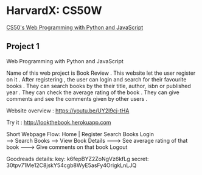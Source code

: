 # HarvardX: CS50W
[CS50's Web Programming with Python and JavaScript](https://courses.edx.org/courses/course-v1:HarvardX+CS50W+Web/course/)

## Project 1

Web Programming with Python and JavaScript

Name of this web project is Book Review .
This website let the user register on it . After registering , the user can login and search for their favourite books . 
They can search books by the their title, author, isbn or published year .
They can check the average rating of the book .
They can give comments and see the comments given by other users .

Website overview : https://youtu.be/UY2I9cj-tHA

Try it : http://lookthebook.herokuapp.com

Short Webpage Flow:
Home
	|
	Register
	Search Books
	Login	
		--> Search Books --> View Book Details 
								---> See average rating of that book
								---> Give comments on that book
	Logout



Goodreads details:
key: k6fepBYZ2ZoNgVz6kfLg
secret: 30tpv71Me12C8jskY54cgb8WyE5asFy4OrigkLnLJQ
